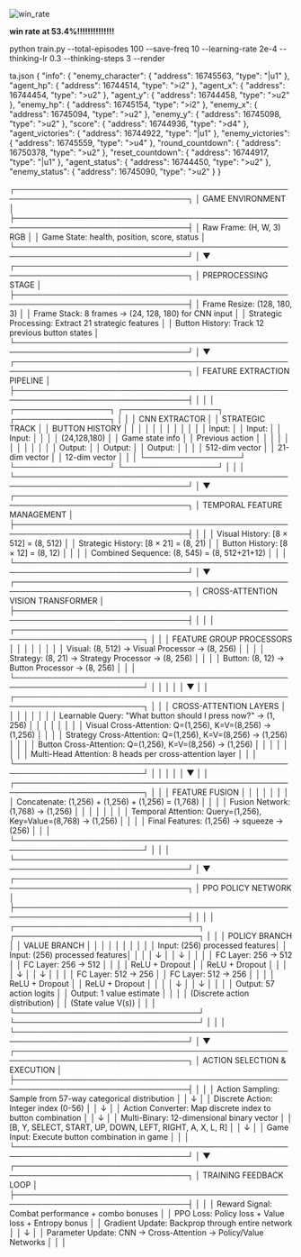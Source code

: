 ![win_rate](https://github.com/user-attachments/assets/266fb8bb-f97f-4572-a313-b6bcdc16fc5c)


__win rate at 53.4%!!!!!!!!!!!!!!__




python train.py --total-episodes 100 --save-freq 10 --learning-rate 2e-4 --thinking-lr 0.3 --thinking-steps 3  --render

  ta.json 
{
    "info": {
        "enemy_character": {
            "address": 16745563,
            "type": "|u1"
        },
        "agent_hp": {
            "address": 16744514,
            "type": ">i2"
        },
        "agent_x": {
            "address": 16744454,
            "type": ">u2"
        },
        "agent_y": {
            "address": 16744458,
            "type": ">u2"
        },
        "enemy_hp": {
            "address": 16745154,
            "type": ">i2"
        },
        "enemy_x": {
            "address": 16745094,
            "type": ">u2"
        },
        "enemy_y": {
            "address": 16745098,
            "type": ">u2"
        },
        "score": {
            "address": 16744936,
            "type": ">d4"
        },
        "agent_victories": {
            "address": 16744922,
            "type": "|u1"
        },
        "enemy_victories": {
            "address": 16745559,
            "type": ">u4"
        },
        "round_countdown": {
            "address": 16750378,
            "type": ">u2"
        },
        "reset_countdown": {
            "address": 16744917,
            "type": "|u1"
        },
        "agent_status": {
            "address": 16744450,
            "type": ">u2"
        },
        "enemy_status": {
            "address": 16745090,
            "type": ">u2"
        }
    }




┌─────────────────────────────────────────────────────────────────────────────────┐
│                            GAME ENVIRONMENT                                     │
├─────────────────────────────────────────────────────────────────────────────────┤
│  Raw Frame: (H, W, 3) RGB                                                     │
│  Game State: health, position, score, status                                   │
└─────────────────────────────────────────────────────────────────────────────────┘
                                      │
                                      ▼
┌─────────────────────────────────────────────────────────────────────────────────┐
│                          PREPROCESSING STAGE                                   │
├─────────────────────────────────────────────────────────────────────────────────┤
│  Frame Resize: (128, 180, 3)                                                  │
│  Frame Stack: 8 frames → (24, 128, 180) for CNN input                        │
│  Strategic Processing: Extract 21 strategic features                           │
│  Button History: Track 12 previous button states                              │
└─────────────────────────────────────────────────────────────────────────────────┘
                                      │
                                      ▼
┌─────────────────────────────────────────────────────────────────────────────────┐
│                      FEATURE EXTRACTION PIPELINE                               │
├─────────────────────────────────────────────────────────────────────────────────┤
│                                                                                │
│  ┌─────────────────┐    ┌─────────────────┐    ┌─────────────────┐           │
│  │  CNN EXTRACTOR  │    │ STRATEGIC TRACK │    │ BUTTON HISTORY  │           │
│  │                 │    │                 │    │                 │           │
│  │ Input:          │    │ Input:          │    │ Input:          │           │
│  │ (24,128,180)    │    │ Game state info │    │ Previous action │           │
│  │                 │    │                 │    │                 │           │
│  │ Output:         │    │ Output:         │    │ Output:         │           │
│  │ 512-dim vector  │    │ 21-dim vector   │    │ 12-dim vector   │           │
│  └─────────────────┘    └─────────────────┘    └─────────────────┘           │
│                                                                                │
└─────────────────────────────────────────────────────────────────────────────────┘
                                      │
                                      ▼
┌─────────────────────────────────────────────────────────────────────────────────┐
│                      TEMPORAL FEATURE MANAGEMENT                               │
├─────────────────────────────────────────────────────────────────────────────────┤
│                                                                                │
│  Visual History:    [8 × 512] = (8, 512)                                     │
│  Strategic History: [8 × 21]  = (8, 21)                                      │
│  Button History:    [8 × 12]  = (8, 12)                                      │
│                                                                                │
│  Combined Sequence: (8, 545) = (8, 512+21+12)                                │
│                                                                                │
└─────────────────────────────────────────────────────────────────────────────────┘
                                      │
                                      ▼
┌─────────────────────────────────────────────────────────────────────────────────┐
│                   CROSS-ATTENTION VISION TRANSFORMER                           │
├─────────────────────────────────────────────────────────────────────────────────┤
│                                                                                │
│  ┌─────────────────────────────────────────────────────────────────────────┐  │
│  │                    FEATURE GROUP PROCESSORS                             │  │
│  │                                                                         │  │
│  │  Visual:    (8, 512) → Visual Processor    → (8, 256)                 │  │
│  │  Strategy:  (8, 21)  → Strategy Processor  → (8, 256)                 │  │
│  │  Button:    (8, 12)  → Button Processor    → (8, 256)                 │  │
│  └─────────────────────────────────────────────────────────────────────────┘  │
│                                    │                                           │
│                                    ▼                                           │
│  ┌─────────────────────────────────────────────────────────────────────────┐  │
│  │                    CROSS-ATTENTION LAYERS                               │  │
│  │                                                                         │  │
│  │  Learnable Query: "What button should I press now?" → (1, 256)        │  │
│  │                                                                         │  │
│  │  Visual Cross-Attention:    Q=(1,256), K=V=(8,256) → (1,256)         │  │
│  │  Strategy Cross-Attention:  Q=(1,256), K=V=(8,256) → (1,256)         │  │
│  │  Button Cross-Attention:    Q=(1,256), K=V=(8,256) → (1,256)         │  │
│  │                                                                         │  │
│  │  Multi-Head Attention: 8 heads per cross-attention layer              │  │
│  └─────────────────────────────────────────────────────────────────────────┘  │
│                                    │                                           │
│                                    ▼                                           │
│  ┌─────────────────────────────────────────────────────────────────────────┐  │
│  │                      FEATURE FUSION                                     │  │
│  │                                                                         │  │
│  │  Concatenate: (1,256) + (1,256) + (1,256) = (1,768)                  │  │
│  │  Fusion Network: (1,768) → (1,256)                                    │  │
│  │                                                                         │  │
│  │  Temporal Attention: Query=(1,256), Key=Value=(8,768) → (1,256)       │  │
│  │  Final Features: (1,256) → squeeze → (256)                            │  │
│  └─────────────────────────────────────────────────────────────────────────┘  │
│                                                                                │
└─────────────────────────────────────────────────────────────────────────────────┘
                                      │
                                      ▼
┌─────────────────────────────────────────────────────────────────────────────────┐
│                           PPO POLICY NETWORK                                   │
├─────────────────────────────────────────────────────────────────────────────────┤
│                                                                                │
│  ┌─────────────────────────────────┐    ┌─────────────────────────────────┐   │
│  │        POLICY BRANCH            │    │        VALUE BRANCH             │   │
│  │                                 │    │                                 │   │
│  │  Input: (256) processed features│    │  Input: (256) processed features│   │
│  │         ↓                       │    │         ↓                       │   │
│  │  FC Layer: 256 → 512            │    │  FC Layer: 256 → 512            │   │
│  │  ReLU + Dropout                 │    │  ReLU + Dropout                 │   │
│  │         ↓                       │    │         ↓                       │   │
│  │  FC Layer: 512 → 256            │    │  FC Layer: 512 → 256            │   │
│  │  ReLU + Dropout                 │    │  ReLU + Dropout                 │   │
│  │         ↓                       │    │         ↓                       │   │
│  │  Output: 57 action logits       │    │  Output: 1 value estimate       │   │
│  │  (Discrete action distribution) │    │  (State value V(s))             │   │
│  └─────────────────────────────────┘    └─────────────────────────────────┘   │
│                                                                                │
└─────────────────────────────────────────────────────────────────────────────────┘
                                      │
                                      ▼
┌─────────────────────────────────────────────────────────────────────────────────┐
│                        ACTION SELECTION & EXECUTION                            │
├─────────────────────────────────────────────────────────────────────────────────┤
│                                                                                │
│  Action Sampling: Sample from 57-way categorical distribution                  │
│                   ↓                                                            │
│  Discrete Action: Integer index (0-56)                                        │
│                   ↓                                                            │
│  Action Converter: Map discrete index to button combination                    │
│                   ↓                                                            │
│  Multi-Binary: 12-dimensional binary vector                                   │
│                [B, Y, SELECT, START, UP, DOWN, LEFT, RIGHT, A, X, L, R]       │
│                   ↓                                                            │
│  Game Input: Execute button combination in game                               │
│                                                                                │
└─────────────────────────────────────────────────────────────────────────────────┘
                                      │
                                      ▼
┌─────────────────────────────────────────────────────────────────────────────────┐
│                          TRAINING FEEDBACK LOOP                                │
├─────────────────────────────────────────────────────────────────────────────────┤
│                                                                                │
│  Reward Signal: Combat performance + combo bonuses                            │
│  PPO Loss: Policy loss + Value loss + Entropy bonus                          │
│  Gradient Update: Backprop through entire network                             │
│                   ↓                                                            │
│  Parameter Update: CNN → Cross-Attention → Policy/Value Networks              │
│                                                                                │
